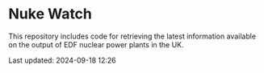 # Nuke Watch

This repository includes code for retrieving the latest information available on the output of EDF nuclear power plants in the UK.

Last updated: 2024-09-18 12:26